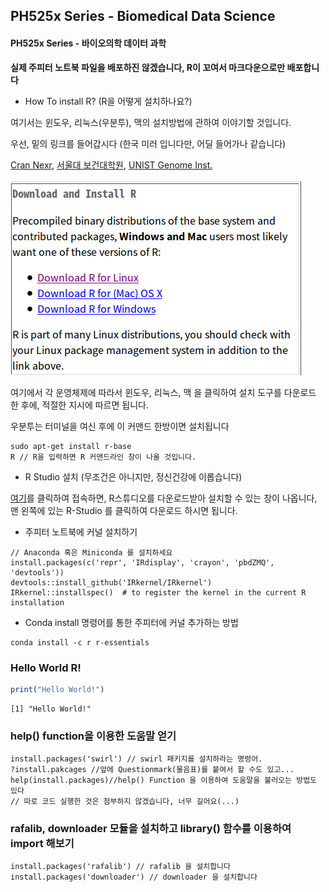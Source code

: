 
## PH525x Series - Biomedical Data Science

#### PH525x Series - 바이오의학 데이터 과학

**실제 주피터 노트북 파일을 배포하진 않겠습니다, R이 꼬여서 마크다운으로만 배포합니다**

- How To install R? (R을 어떻게 설치하나요?) 

여기서는 윈도우, 리눅스(우분투), 맥의 설치방법에 관하여 이야기할 것입니다.

우선, 밑의 링크를 들어갑시다 (한국 미러 입니다만, 어딜 들어가나 같습니다)

[Cran Nexr](http://cran.nexr.com/), [서울대 보건대학원](http://healthstat.snu.ac.kr/CRAN/), [UNIST Genome Inst.](http://cran.biodisk.org/)

![](Scr1.png)

여기에서 각 운영체제에 따라서 윈도우, 리눅스, 맥 을 클릭하여 설치 도구를 다운로드 한 후에, 적절한 지시에 따르면 됩니다.

우분투는 터미널을 여신 후에 이 커맨드 한방이면 설치됩니다

```
sudo apt-get install r-base
R // R을 입력하면 R 커맨드라인 창이 나올 것입니다.
```

- R Studio 설치 (무조건은 아니지만, 정신건강에 이롭습니다)

[여기](https://www.rstudio.com/products/rstudio/download3/)를 클릭하여 접속하면, R스튜디오를 다운로드받아 설치할 수 있는 창이 나옵니다, 맨 왼쪽에 있는 R-Studio 를 클릭하여 다운로드 하시면 됩니다.

- 주피터 노트북에 커널 설치하기
```
// Anaconda 혹은 Miniconda 를 설치하세요
install.packages(c('repr', 'IRdisplay', 'crayon', 'pbdZMQ', 'devtools'))
devtools::install_github('IRkernel/IRkernel')
IRkernel::installspec()  # to register the kernel in the current R installation
```

- Conda install 명령어를 통한 주피터에 커널 추가하는 방법

```
conda install -c r r-essentials
```
### Hello World R! 


```R
print("Hello World!")
```

    [1] "Hello World!"


### help() function을 이용한 도움말 얻기

```{R}
install.packages('swirl') // swirl 패키지를 설치하라는 명령어.
?install.pakcages //앞에 Questionmark(물음표)를 붙여서 할 수도 있고...
help(install.packages)//help() Function 을 이용하여 도움말을 불러오는 방법도 있다
// 따로 코드 실행한 것은 첨부하지 않겠습니다, 너무 길어요(...)
```

### rafalib, downloader 모듈을 설치하고 library() 함수를 이용하여 import 해보기

```{R}
install.packages('rafalib') // rafalib 을 설치합니다
install.packages('downloader') // downloader 을 설치합니다
```


```R

```


```R

```

